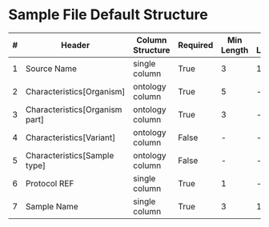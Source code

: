 # Sample File Default Structure

| # |Header  | Column Structure  | Required | Min Length | Max Length | Description | Examples | Controlled Terms| Default Value  |
|---|--------|-------------------|----------|------------|------------|-------------|----------|-----------------|----------------|
| 1 | Source Name | single column | True | 3 | 128 |  |  |  | |
| 2 | Characteristics[Organism] | ontology column | True | 5 | - |  |  | [Controlled Terms](../../../docs/prioritised-control-lists/sample-file-control-lists/sample-file.md#characteristicsorganism) | |
| 3 | Characteristics[Organism part] | ontology column | True | 3 | - |  |  | [Controlled Terms](../../../docs/prioritised-control-lists/sample-file-control-lists/sample-file.md#characteristicsorganism-part) | |
| 4 | Characteristics[Variant] | ontology column | False | - | - |  |  |  | |
| 5 | Characteristics[Sample type] | ontology column | False | - | - |  |  | [Controlled Terms](../../../docs/prioritised-control-lists/sample-file-control-lists/sample-file.md#characteristicssample-type) | |
| 6 | Protocol REF | single column | True | 1 | - |  |  |  | Sample collection|
| 7 | Sample Name | single column | True | 3 | 128 |  |  |  | |
